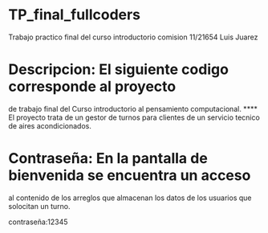 # TP_final_fullcoders
Trabajo practico final del curso introductorio comision 11/21654 Luis Juarez

# Descripcion: El siguiente codigo corresponde al proyecto
de trabajo final del Curso introductorio al pensamiento
computacional.					 						 ****
El proyecto trata de un gestor de turnos para clientes
de un servicio tecnico de aires acondicionados.

# Contraseña: En la pantalla de bienvenida se encuentra un acceso
al contenido de los arreglos que almacenan los datos de los usuarios
que solocitan un turno.

contraseña:12345
